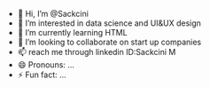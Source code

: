 - 👋 Hi, I’m @Sackcini
- 👀 I’m interested in data science and UI&UX design
- 🌱 I’m currently learning HTML
- 💞️ I’m looking to collaborate on start up companies
- 📫 reach me through linkedin ID:Sackcini M
- 😄 Pronouns: ...
- ⚡ Fun fact: ...

<!---
Sackcini/Sackcini is a ✨ special ✨ repository because its `README.md` (this file) appears on your GitHub profile.
You can click the Preview link to take a look at your changes.
--->
